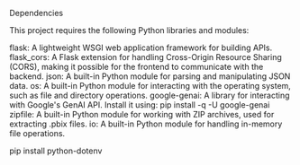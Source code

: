 Dependencies

This project requires the following Python libraries and modules:

flask: A lightweight WSGI web application framework for building APIs.
flask_cors: A Flask extension for handling Cross-Origin Resource Sharing (CORS), making it possible for the frontend to communicate with the backend.
json: A built-in Python module for parsing and manipulating JSON data.
os: A built-in Python module for interacting with the operating system, such as file and directory operations.
google-genai: A library for interacting with Google's GenAI API. Install it using:
    pip install -q -U google-genai
zipfile: A built-in Python module for working with ZIP archives, used for extracting .pbix files.
io: A built-in Python module for handling in-memory file operations.

pip install python-dotenv